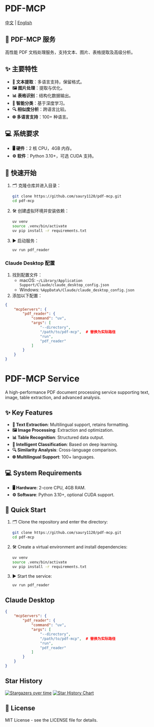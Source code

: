 # PDF-MCP

[中文](#pdf-mcp-服务) | [English](#pdf-mcp-service)

## 📄 PDF-MCP 服务

高性能 PDF 文档处理服务，支持文本、图片、表格提取及高级分析。

## ✨ 主要特性

- **📜 文本提取**：多语言支持，保留格式。
- **🖼️ 图片处理**：提取与优化。
- **📊 表格识别**：结构化数据输出。
- **🧠 智能分类**：基于深度学习。
- **🔍 相似度分析**：跨语言比较。
- **🌐 多语言支持**：100+ 种语言。

## 💻 系统要求

- **🖥️ 硬件**：2 核 CPU，4GB 内存。
- **⚙️ 软件**：Python 3.10+，可选 CUDA 支持。

## 🚀 快速开始

1. 🗂️ 克隆仓库并进入目录：
   ```bash
   git clone https://github.com/saury1120/pdf-mcp.git
   cd pdf-mcp
   ```
2. 🛠️ 创建虚拟环境并安装依赖：
   ```bash
   uv venv
   source .venv/bin/activate
   uv pip install -r requirements.txt
   ```
3. ▶️ 启动服务：
   ```bash
   uv run pdf_reader

   
### Claude Desktop 配置
1. 找到配置文件：
   - macOS: `~/Library/Application Support/Claude/claude_desktop_config.json`
   - Windows: `%AppData%/Claude/claude_desktop_config.json`
2. 添加以下配置：
```json
{
    "mcpServers": {
        "pdf_reader": {
            "command": "uv",
            "args": [
                "--directory",
                "/path/to/pdf-mcp",  # 替换为实际路径
                "run",
                "pdf_reader"
            ]
        }
    }
}
 ```


# PDF-MCP Service

A high-performance PDF document processing service supporting text, image, table extraction, and advanced analysis.

## ✨ Key Features

- **📜 Text Extraction**: Multilingual support, retains formatting.
- **🖼️ Image Processing**: Extraction and optimization.
- **📊 Table Recognition**: Structured data output.
- **🧠 Intelligent Classification**: Based on deep learning.
- **🔍 Similarity Analysis**: Cross-language comparison.
- **🌐 Multilingual Support**: 100+ languages.

## 💻 System Requirements

- **🖥️ Hardware**: 2-core CPU, 4GB RAM.
- **⚙️ Software**: Python 3.10+, optional CUDA support.

## 🚀 Quick Start

1. 🗂️ Clone the repository and enter the directory:
   ```bash
   git clone https://github.com/saury1120/pdf-mcp.git
   cd pdf-mcp
   ```
2. 🛠️ Create a virtual environment and install dependencies:
   ```bash
   uv venv
   source .venv/bin/activate
   uv pip install -r requirements.txt
   ```
3. ▶️ Start the service:
   ```bash
   uv run pdf_reader


## Claude Desktop 
```json
{
    "mcpServers": {
        "pdf_reader": {
            "command": "uv",
            "args": [
                "--directory",
                "/path/to/pdf-mcp",  # 替换为实际路径
                "run",
                "pdf_reader"
            ]
        }
    }
}
```

## Star History
[![Stargazers over time](https://starchart.cc/saury1120/pdf-mcp.svg)](https://starchart.cc/saury1120/pdf-mcp)
[![Star History Chart](https://star-history.com/embed?repos=saury1120/pdf-mcp&type=Line)](https://star-history.com/#saury1120/pdf-mcp&Date)

## 📄 License

MIT License - see the LICENSE file for details.

